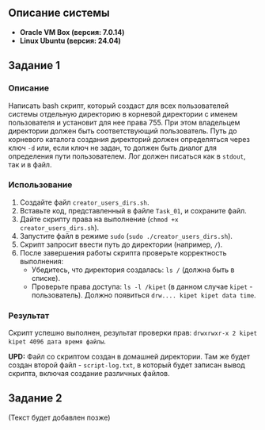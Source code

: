 ## Описание системы
- **Oracle VM Box (версия: 7.0.14)**
- **Linux Ubuntu (версия: 24.04)**

## Задание 1

### Описание

Написать bash скрипт, который создаст для всех пользователей системы отдельную директорию в корневой директории с именем пользователя и установит для нее права 755. При этом владельцем директории должен быть соответствующий пользователь. Путь до корневого каталога создания директорий должен определяться через ключ `-d` или, если ключ не задан, то должен быть диалог для определения пути пользователем. Лог должен писаться как в `stdout`, так и в файл.

### Использование

1. Создайте файл `creator_users_dirs.sh`.
2. Вставьте код, представленный в файле `Task_01`, и сохраните файл.
3. Дайте скрипту права на выполнение (`chmod +x creator_users_dirs.sh`).
4. Запустите файл в режиме `sudo` (`sudo ./creator_users_dirs.sh`).
5. Скрипт запросит ввести путь до директории (например, `/`).
6. После завершения работы скрипта проверьте корректность выполнения:
    - Убедитесь, что директория создалась: `ls /` (должна быть в списке).
    - Проверьте права доступа: `ls -l /kipet` (в данном случае `kipet` - пользователь). Должно появиться `drw.... kipet kipet data time`.

### Результат

Скрипт успешно выполнен, результат проверки прав: `drwxrwxr-x 2 kipet kipet 4096 дата время файлы`.

**UPD:** Файл со скриптом создан в домашней директории. Там же будет создан второй файл - `script-log.txt`, в который будет записан вывод скрипта, включая создание различных файлов.

## Задание 2

(Текст будет добавлен позже)
